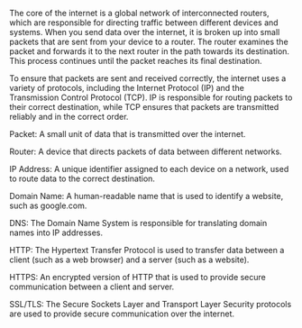 <!-- how the internet works -->

The core of the internet is a global network of interconnected routers, which are responsible for directing traffic between different devices and systems. When you send data over the internet, it is broken up into small packets that are sent from your device to a router. The router examines the packet and forwards it to the next router in the path towards its destination. This process continues until the packet reaches its final destination.

To ensure that packets are sent and received correctly, the internet uses a variety of protocols, including the Internet Protocol (IP) and the Transmission Control Protocol (TCP). IP is responsible for routing packets to their correct destination, while TCP ensures that packets are transmitted reliably and in the correct order.

Packet: A small unit of data that is transmitted over the internet.

Router: A device that directs packets of data between different networks.

IP Address: A unique identifier assigned to each device on a network, used to route data to the correct destination.

Domain Name: A human-readable name that is used to identify a website, such as google.com.

DNS: The Domain Name System is responsible for translating domain names into IP addresses.

HTTP: The Hypertext Transfer Protocol is used to transfer data between a client (such as a web browser) and a server (such as a website).

HTTPS: An encrypted version of HTTP that is used to provide secure communication between a client and server.

SSL/TLS: The Secure Sockets Layer and Transport Layer Security protocols are used to provide secure communication over the internet.
